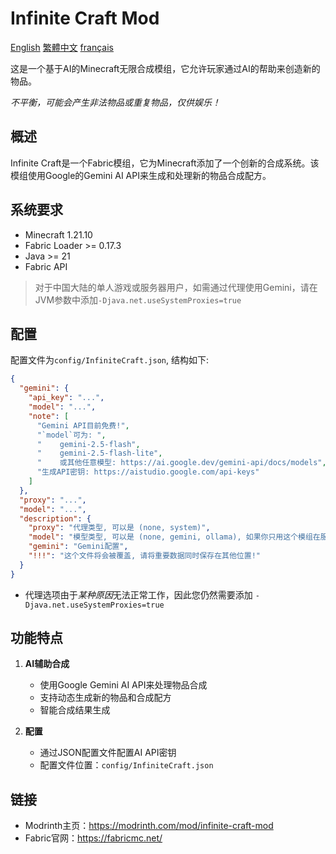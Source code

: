 # Infinite Craft Mod
[English](../README.md)
[繁體中文](README.zh-CHT.md)
[français](README.fr.md)

这是一个基于AI的Minecraft无限合成模组，它允许玩家通过AI的帮助来创造新的物品。

*不平衡，可能会产生非法物品或重复物品，仅供娱乐！*

## 概述

Infinite Craft是一个Fabric模组，它为Minecraft添加了一个创新的合成系统。该模组使用Google的Gemini AI API来生成和处理新的物品合成配方。

## 系统要求

- Minecraft 1.21.10
- Fabric Loader >= 0.17.3
- Java >= 21
- Fabric API

> 对于中国大陆的单人游戏或服务器用户，如需通过代理使用Gemini，请在JVM参数中添加`-Djava.net.useSystemProxies=true`

## 配置
配置文件为`config/InfiniteCraft.json`, 结构如下:
```json
{
  "gemini": {
    "api_key": "...",
    "model": "...",
    "note": [
      "Gemini API目前免费!",
      "`model`可为: ",
      "    gemini-2.5-flash",
      "    gemini-2.5-flash-lite",
      "    或其他任意模型: https://ai.google.dev/gemini-api/docs/models",
      "生成API密钥: https://aistudio.google.com/api-keys"
    ]
  },
  "proxy": "...",
  "model": "...",
  "description": {
    "proxy": "代理类型, 可以是 (none, system)",
    "model": "模型类型, 可以是 (none, gemini, ollama), 如果你只用这个模组在服务器中玩可以使用none",
    "gemini": "Gemini配置",
    "!!!": "这个文件将会被覆盖, 请将重要数据同时保存在其他位置!"
  }
}
```
+ 代理选项由于*某种原因*无法正常工作，因此您仍然需要添加 `-Djava.net.useSystemProxies=true` 

## 功能特点

1. **AI辅助合成**
   - 使用Google Gemini AI API来处理物品合成
   - 支持动态生成新的物品和合成配方
   - 智能合成结果生成

2. **配置**
   - 通过JSON配置文件配置AI API密钥
   - 配置文件位置：`config/InfiniteCraft.json`

## 链接

- Modrinth主页：https://modrinth.com/mod/infinite-craft-mod
- Fabric官网：https://fabricmc.net/